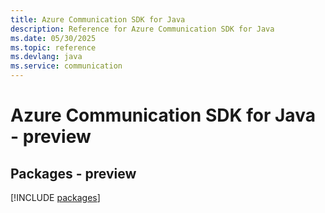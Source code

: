```yaml
---
title: Azure Communication SDK for Java
description: Reference for Azure Communication SDK for Java
ms.date: 05/30/2025
ms.topic: reference
ms.devlang: java
ms.service: communication
---
```

# Azure Communication SDK for Java - preview
## Packages - preview
[!INCLUDE [packages](communication-index.md)]